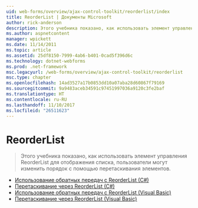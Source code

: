 ```yaml
---
uid: web-forms/overview/ajax-control-toolkit/reorderlist/index
title: ReorderList | Документы Microsoft
author: rick-anderson
description: Этого учебника показано, как использовать элемент управления ReorderList для отображения списка, пользователи могут изменить порядок с помощью перетаскивания элементов.
ms.author: aspnetcontent
manager: wpickett
ms.date: 11/14/2011
ms.topic: article
ms.assetid: 25df8150-7999-4ab6-b401-0cad5f396d6c
ms.technology: dotnet-webforms
ms.prod: .net-framework
msc.legacyurl: /web-forms/overview/ajax-control-toolkit/reorderlist
msc.type: chapter
ms.openlocfilehash: 14ad3527a17b0853dd10a07aba28d60867f79169
ms.sourcegitcommit: 9a9483aceb34591c97451997036a9120c3fe2baf
ms.translationtype: HT
ms.contentlocale: ru-RU
ms.lasthandoff: 11/10/2017
ms.locfileid: "26511623"
---
```

<a name="reorderlist"></a>ReorderList
====================
> Этого учебника показано, как использовать элемент управления ReorderList для отображения списка, пользователи могут изменить порядок с помощью перетаскивания элементов.


- [Использование обратных передач с ReorderList (C#)](using-postbacks-with-reorderlist-cs.md)
- [Перетаскивание через ReorderList (C#)](drag-and-drop-via-reorderlist-cs.md)
- [Использование обратных передач с ReorderList (Visual Basic)](using-postbacks-with-reorderlist-vb.md)
- [Перетаскивание через ReorderList (Visual Basic)](drag-and-drop-via-reorderlist-vb.md)

